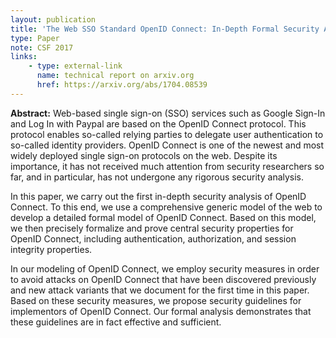```yaml
---
layout: publication
title: 'The Web SSO Standard OpenID Connect: In-Depth Formal Security Analysis and Security Guidelines'
type: Paper
note: CSF 2017
links:
    - type: external-link
      name: technical report on arxiv.org
      href: https://arxiv.org/abs/1704.08539
---
```


**Abstract:** Web-based single sign-on (SSO) services such as Google Sign-In and Log In with Paypal are based on the OpenID Connect protocol. This protocol enables so-called relying parties to delegate user authentication to so-called identity providers. OpenID Connect is one of the newest and most widely deployed single sign-on protocols on the web. Despite its importance, it has not received much attention from security researchers so far, and in particular, has not undergone any rigorous security analysis.

In this paper, we carry out the first in-depth security analysis of OpenID Connect. To this end, we use a comprehensive generic model of the web to develop a detailed formal model of OpenID Connect. Based on this model, we then precisely formalize and prove central security properties for OpenID Connect, including authentication, authorization, and session integrity properties.

In our modeling of OpenID Connect, we employ security measures in order to avoid attacks on OpenID Connect that have been discovered previously and new attack variants that we document for the first time in this paper. Based on these security measures, we propose security guidelines for implementors of OpenID Connect. Our formal analysis demonstrates that these guidelines are in fact effective and sufficient. 
